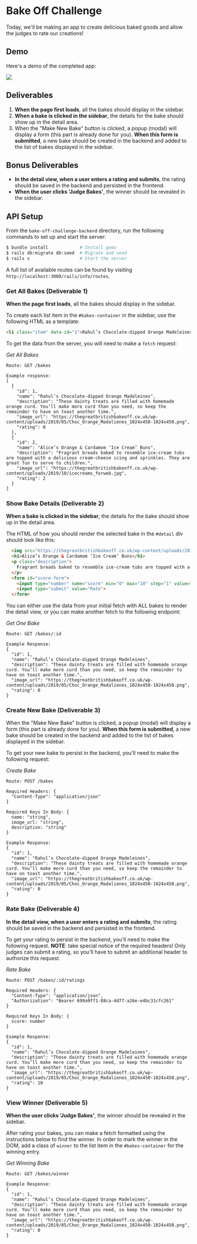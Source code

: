 # Bake Off Challenge

Today, we'll be making an app to create delicious baked goods and allow the judges to rate our creations!

## Demo

Here's a demo of the completed app:

![](demo.gif)

## Deliverables

1. **When the page first loads**, all the bakes should display in the sidebar.
2. **When a bake is clicked in the sidebar**, the details for the bake should show up in the detail area.
3. When the "Make New Bake" button is clicked, a popup (modal) will display a form (this part is already done for you). **When this form is submitted**, a new bake should be created in the backend and added to the list of bakes displayed in the sidebar.

## Bonus Deliverables
- **In the detail view, when a user enters a rating and submits**, the rating should be saved in the backend and persisted in the frontend.
- **When the user clicks 'Judge Bakes'**, the winner should be revealed in the sidebar.

## API Setup

From the `bake-off-challenge-backend` directory, run the following commands to set up and start the server:

```sh
$ bundle install            # Install gems
$ rails db:migrate db:seed  # Migrate and seed
$ rails s                   # Start the server
```

A full list of available routes can be found by visiting `http://localhost:3000/rails/info/routes`.

### Get All Bakes (Deliverable 1)

**When the page first loads**, all the bakes should display in the sidebar.

To create each list item in the `#bakes-container` in the sidebar, use the following HTML as a template:

```html
<li class="item" data-id="1">Rahul’s Chocolate-dipped Orange Madeleines</li>
```

To get the data from the server, you will need to make a `fetch` request:

*Get All Bakes*
```
Route: GET /bakes

Example response:
[
  {
    "id": 1,
    "name": "Rahul’s Chocolate-dipped Orange Madeleines",
    "description": "These dainty treats are filled with homemade orange curd. You’ll make more curd than you need, so keep the remainder to have on toast another time.",
    "image_url": "https://thegreatbritishbakeoff.co.uk/wp-content/uploads/2019/05/Choc_Orange_Madalienes_1024x450-1024x450.png",
    "rating": 0
  },
  {
    "id": 2,
    "name": "Alice’s Orange & Cardamom ‘Ice Cream’ Buns",
    "description": "Fragrant breads baked to resemble ice-cream tubs are topped with a delicious cream-cheese icing and sprinkles. They are great fun to serve to children.",
    "image_url": "https://thegreatbritishbakeoff.co.uk/wp-content/uploads/2019/10/icecreams_forweb.jpg",
    "rating": 2
  }
]
```

### Show Bake Details (Deliverable 2)

**When a bake is clicked in the sidebar**, the details for the bake should show up in the detail area.

The HTML of how you should render the selected bake in the `#detail` div should look like this:

```html
  <img src="https://thegreatbritishbakeoff.co.uk/wp-content/uploads/2019/10/icecreams_forweb.jpg" alt="Alice’s Orange & Cardamom ‘Ice Cream’ Buns">
  <h1>Alice’s Orange & Cardamom ‘Ice Cream’ Buns</h1>
  <p class="description">
    Fragrant breads baked to resemble ice-cream tubs are topped with a delicious cream-cheese icing and sprinkles. They are great fun to serve to children.
  </p>
  <form id="score-form">
    <input type="number" name="score" min="0" max="10" step="1" value="10">
    <input type="submit" value="Rate">
  </form>
```

You can either use the data from your initial fetch with ALL bakes to render the detail view, or you can make another fetch to the following endpoint:

*Get One Bake*
```
Route: GET /bakes/:id

Example Response:
{
  "id": 1,
  "name": "Rahul’s Chocolate-dipped Orange Madeleines",
  "description": "These dainty treats are filled with homemade orange curd. You’ll make more curd than you need, so keep the remainder to have on toast another time.",
  "image_url": "https://thegreatbritishbakeoff.co.uk/wp-content/uploads/2019/05/Choc_Orange_Madalienes_1024x450-1024x450.png",
  "rating": 0
}
```

### Create New Bake (Deliverable 3)

When the "Make New Bake" button is clicked, a popup (modal) will display a form (this part is already done for you). **When this form is submitted**, a new bake should be created in the backend and added to the list of bakes displayed in the sidebar.

To get your new bake to persist in the backend, you'll need to make the following request:

*Create Bake*
```
Route: POST /bakes

Required Headers: {
  "Content-Type": "application/json"
}

Required Keys In Body: {
  name: "string",
  image_url: "string",
  description: "string"
}

Example Response:
{
  "id": 1,
  "name": "Rahul’s Chocolate-dipped Orange Madeleines",
  "description": "These dainty treats are filled with homemade orange curd. You’ll make more curd than you need, so keep the remainder to have on toast another time.",
  "image_url": "https://thegreatbritishbakeoff.co.uk/wp-content/uploads/2019/05/Choc_Orange_Madalienes_1024x450-1024x450.png",
  "rating": 0
}
```

### Rate Bake (Deliverable 4)

**In the detail view, when a user enters a rating and submits**, the rating should be saved in the backend and persisted in the frontend.

To get your rating to persist in the backend, you'll need to make the following request. **NOTE**: take special notice of the required headers! Only judges can submit a rating, so you'll have to submit an additional header to authorize this request.

*Rate Bake*
```
Route: POST /bakes/:id/ratings

Required Headers: {
  "Content-Type": "application/json",
  "Authorization": "Bearer 699a9ff1-88ca-4d77-a26e-e4bc31cfc261"
}

Required Keys In Body: {
  score: number
}

Example Response:
{
  "id": 1,
  "name": "Rahul’s Chocolate-dipped Orange Madeleines",
  "description": "These dainty treats are filled with homemade orange curd. You’ll make more curd than you need, so keep the remainder to have on toast another time.",
  "image_url": "https://thegreatbritishbakeoff.co.uk/wp-content/uploads/2019/05/Choc_Orange_Madalienes_1024x450-1024x450.png",
  "rating": 10
}
```

### View Winner (Deliverable 5)

**When the user clicks 'Judge Bakes'**, the winner should be revealed in the sidebar.

After rating your bakes, you can make a fetch formatted using the instructions below to find the winner. In order to mark the winner in the DOM, add a class of `winner` to the list item in the `#bakes-container` for the winning entry.

*Get Winning Bake*
```
Route: GET /bakes/winner

Example Response:
{
  "id": 1,
  "name": "Rahul’s Chocolate-dipped Orange Madeleines",
  "description": "These dainty treats are filled with homemade orange curd. You’ll make more curd than you need, so keep the remainder to have on toast another time.",
  "image_url": "https://thegreatbritishbakeoff.co.uk/wp-content/uploads/2019/05/Choc_Orange_Madalienes_1024x450-1024x450.png",
  "rating": 0
}
```